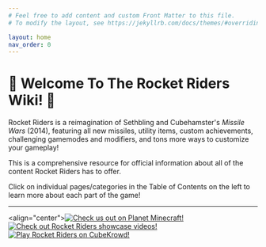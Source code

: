 ```yaml
---
# Feel free to add content and custom Front Matter to this file.
# To modify the layout, see https://jekyllrb.com/docs/themes/#overriding-theme-defaults

layout: home
nav_order: 0
---
```

# 🚀 **Welcome To The Rocket Riders Wiki!** 🚀

Rocket Riders is a reimagination of Sethbling and Cubehamster's *Missile Wars* (2014), featuring all new missiles, utility items, custom achievements, challenging gamemodes and modifiers, and tons more ways to customize your gameplay!

This is a comprehensive resource for official information about all of the content Rocket Riders has to offer.

Click on individual pages/categories in the Table of Contents on the left to learn more about each part of the game!  

---

<align="center">[![Check us out on Planet Minecraft!](/images/pmc_logo1.png)](https://www.planetminecraft.com/project/rocket-riders/) [![Check out Rocket Riders showcase videos!](/images/rr_logo1.png)](https://youtube.com/playlist?list=PLPke2IloqMPrpmS_RpVvR0-dRQ_0zRC1g) [![Play Rocket Riders on CubeKrowd!](/images/cubekrowd_logo1.png)](https://cubekrowd.net/)</align>

